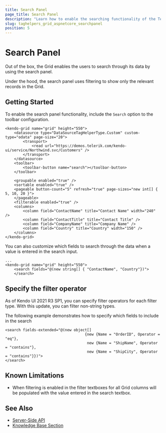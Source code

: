 ```yaml
---
title: Search Panel
page_title: Search Panel
description: "Learn how to enable the searching functionality of the Telerik UI Grid for ASP.NET Core."
slug: taghelpers_grid_aspnetcore_searchpanel
position: 5
---
```


# Search Panel

Out of the box, the Grid enables the users to search through its data by using the search panel.

Under the hood, the search panel uses filtering to show only the relevant records in the Grid.

## Getting Started

To enable the search panel functionality, include the `Search` option to the toolbar configuration.

    <kendo-grid name="grid" height="550">
        <datasource type="DataSourceTagHelperType.Custom" custom-type="odata" page-size="20">
            <transport>
                <read url="https://demos.telerik.com/kendo-ui/service/Northwind.svc/Customers" />
            </transport>
        </datasource>
        <toolbar>
            <toolbar-button name="search"></toolbar-button>
        </toolbar>

        <groupable enabled="true" />
        <sortable enabled="true" />
        <pageable button-count="5" refresh="true" page-sizes="new int[] { 5, 10, 20 }">
        </pageable>
        <filterable enabled="true" />
        <columns>
            <column field="ContactName" title="Contact Name" width="240" />
            <column field="ContactTitle" title="Contact Title" />
            <column field="CompanyName" title="Company Name" />
            <column field="Country" title="Country" width="150" />
        </columns>
    </kendo-grid>

You can also customize which fields to search through the data when a value is entered in the search input.

    ...
    <kendo-grid name="grid" height="550">
        <search fields="@(new string[] { "ContactName", "Country"})">
        </search>

## Specify the filter operator

As of Kendo UI 2021 R3 SP1, you can specify filter operators for each filter type. With this update, you can filter non-string types.

The following example demonstrates how to specify which fields to include in the search

    <search fields-extended="@(new object[]
                                        {new {Name = "OrderID", Operator = "eq"},
                                         new {Name = "ShipName", Operator = "contains"},
                                         new {Name = "ShipCity", Operator = "contains"}})">
    </search>

## Known Limitations

* When filtering is enabled in the filter textboxes for all Grid columns will be populated with the value entered in the search textbox.

## See Also

* [Server-Side API](/api/grid)
* [Knowledge Base Section](/knowledge-base)
